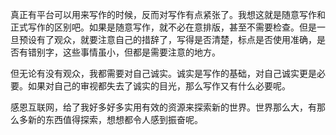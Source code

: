 真正有平台可以用来写作的时候，反而对写作有点紧张了。我想这就是随意写作和正式写作的区别吧。如果是随意写作，就不必在意排版，甚至不需要检查。但是一旦预设有了观众，就要注意自己的措辞了，写得是否清楚，标点是否使用准确，是否有错别字，这些事情虽小，但都是需要注意的地方。

但无论有没有观众，我都需要对自己诚实。诚实是写作的基础，对自己诚实更是必要。如果对自己的审视都失去了诚实的目光，那么写作又有什么必要呢。

感恩互联网，给了我好多好多实用有效的资源来探索新的世界。世界那么大，有那么多新的东西值得探索，想想都令人感到振奋呢。
